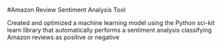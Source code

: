 #Amazon Review Sentiment Analysis Tool


Created and optimized a machine learning model using the Python sci-kit learn library that
automatically performs a sentiment analysis classifying Amazon reviews as positive or negative
